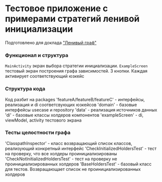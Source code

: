 # Тестовое приложение с примерами стратегий ленивой инициализации

Подготовлено для доклада ["Ленивый граф"](https://mobiusconf.com/talks/248f1821850e4ea8a48522005feabe56/)

### Функционал и структура

`MainActivity` экран выбора стратегии инициализации.
`ExampleScreen` тестовый экран построения графа зависимостей. 3 кнопки. Каждая активирует соответствующий юзкейс

### Структура кода

Код разбит на packages
'featureA/featureB/featureC' - интерфейсы, реализация и di соответсвующих юзкейсов
'domain' - базовые интерфейсы usecase и repository
'data' - реализация источников данных
'di' - базовые классы холдеров компонентов
'exampleScreen' - di, viewModel, activity тестового экрана

### Тесты целостности графа
'ClasspathInspector' - класс возвращающий список классов, реализующий конкретный интерфейс
'CheckInitializedHoldersTest' - тест на проверку, что все холдеры проинициализированы
'CheckNotInitializedHoldersTest' - тест на проверку не проинициализированных холдеров
'BaseHoldersTest' - базовый класс для тестов. Возвращающает список не проинициализированных холдеров